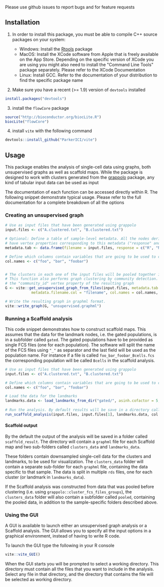 Please use github issues to report bugs and for feature requests

## Installation

1. In order to install this package, you must be able to compile C++ source packages on your system:
    - Windows: Install the [Rtools](https://cran.r-project.org/bin/windows/Rtools/) package
    - MacOS:  Install the XCode software from Apple that is freely available on the App Store. Depending on the specific version of XCode you are using you might also need to install the "Command Line Tools" package separately. Please refer to the XCode Documentation
    - Linux: Install GCC. Refer to the documentation of your distribution to find the specific package name

2. Make sure you have a recent (>= 1.9) version of `devtools` installed
```R
install.packages("devtools")
```
3. install the `flowCore` package
```R
source("http://bioconductor.org/biocLite.R")
biocLite("flowCore")
```

4. install `vite` with the following command

```R
devtools::install_github("ParkerICI/vite")
```


## Usage

This package enables the analysis of single-cell data using graphs, both unsupervised graphs as well as scaffold maps. While the package is designed to work with clusters generated from the [grappolo](https://github.com/ParkerICI/grappolo) package, any kind of tabular input data can be used as input

The documentation of each function can be accessed directly within R. The following snippet demonstrate typical usage. Please refer to the full documentation for a complete breakdown of all the options

### Creating an unsupervised graph

```R
# Use as input files that have been generated using grappolo
input.files <- c("A.clustered.txt", "B.clustered.txt")

# Optional: Define a table of sample-level metadata. All the nodes derived from the corresponding cluster file will
# have vertex properties corresponding to this metadata ("response" and "pfs" in this example)
metadata.tab <- data.frame(filename = input.files, response = c("R", "NR"), pfs = c(12, 7))

# Define which columns contain variables that are going to be used to calculate similarities between the nodes
col.names <- c("foo", "bar", "foobar")


# The clusters in each one of the input files will be pooled together in a single graph
# This function also performs graph clustering by community detection. The community assignments are contained in
# the "community_id" vertex property of the resulting graph
G <- vite::get_unsupervised_graph_from_files(input.files, metadata.tab = metadata.tab, 
            metadata.filename.col = "filename", col.names = col.names, filtering.threshold = 15)

# Write the resulting graph in graphml format. 
vite::write_graph(G, "unsupervised.graphml")

```

### Running a Scaffold analysis

This code snippet demonstrates how to construct scaffold maps. This assumes that the data for the landmark nodes, i.e. the gated populations, is in a subfolder called `gated`. The gated populations have to be provided as single FCS files (one for each population). The software will split the name of the FCS files using `"_"` as separator and the last field will be used as the population name. For instance if a file is called `foo_bar_foobar_Bcells.fcs` the corresponding population will be called `Bcells` in the scaffold analysis.


```R
# Use as input files that have been generated using grappolo
input.files <- c("A.clustered.txt", "B.clustered.txt")

# Define which columns contain variables that are going to be used to calculate similarities between the nodes
col.names <- c("foo", "bar", "foobar")

# Load the data for the landmarks
landmarks.data <- load_landmarks_from_dir("gated/", asinh.cofactor = 5, transform.data = T)
    
# Run the analysis. By default results will be save in a directory called "scaffold_result"
run_scaffold_analysis(input.files, input.files[1], landmarks.data, col.names)
```

#### Scaffold output

By the default the output of the analysis will be saved in a folder called `scaffold_result`. The directory will contain a `graphml` file for each Scaffold map and two sub-folders called `clusters_data` and `landmarks_data`.

These folders contain downsampled single-cell data for the clusters and landmarks, to be used for visualization. The `clusters_data` folder will contain a separate sub-folder for each `graphml` file, containing the data specific to that sample. The data is split in multiple `rds` files, one for each cluster (or landmark in `landmarks_data`). 

If the Scaffold analysis was constructed from data that was pooled before clustering (i.e. using `grappolo::cluster_fcs_files_groups`), the `clusters_data` folder will also contain a subfolder called `pooled`, containing the pooled data, in addition to the sample-specific folders described above.

### Using the GUI

A GUI is available to launch either an unsupervised graph analysis or a Scaffold analysis. The GUI allows you to specify all the input options in a graphical environment, instead of having to write R code.

To launch the GUI type the following in your R console

```R
vite::vite_GUI()
```

When the GUI starts you will be prompted to select a working directory. This directory must contain all the files that you want to include in the analysis. Select any file in that directory, and the directory that contains the file will be selected as working directory.

